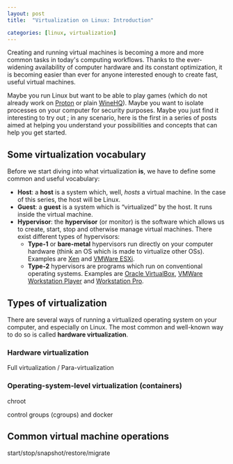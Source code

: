 ```yaml
---
layout: post
title:  "Virtualization on Linux: Introduction"

categories: [linux, virtualization]
---
```


Creating and running virtual machines is becoming a more and more common tasks
in today's computing workflows. Thanks to the ever-widening availability of
computer hardware and its constant optimization, it is becoming easier than
ever for anyone interested enough to create fast, useful virtual machines.

Maybe you run Linux but want to be able to play games (which do not already work
on [Proton](https://github.com/ValveSoftware/Proton) or plain
[WineHQ](https://www.winehq.org/)). Maybe you want to isolate processes on your
computer for security purposes. Maybe you just find it interesting to try out ;
in any scenario, here is the first in a series of posts aimed at helping you
understand your possibilities and concepts that can help you get started.

## Some virtualization vocabulary

Before we start diving into what virtualization **is**, we have to define
some common and useful vocabulary:

- **Host**: a **host** is a system which, well, *hosts* a virtual machine. In the case of this series, the host will be Linux.
- **Guest**: a **guest** is a system which is “virtualized” by the host. It runs inside the virtual machine.
- **Hypervisor**: the **hypervisor** (or monitor) is the software which allows us to create, start, stop and otherwise manage virtual machines. There exist different types of hypervisors:
  - **Type-1** or **bare-metal** hypervisors run directly on your computer hardware (think an OS which is made to virtualize other OSs). Examples are [Xen](https://xenproject.org/) and [VMWare ESXi](https://www.vmware.com/products/esxi-and-esx.html).
  - **Type-2** hypervisors are programs which run on conventional operating systems. Examples are [Oracle VirtualBox](https://www.virtualbox.org/), [VMWare Workstation Player](https://www.vmware.com/products/workstation-player/workstation-player.html) and [Workstation Pro](https://www.vmware.com/products/workstation-pro.html).

## Types of virtualization

There are several ways of running a virtualized operating system on your
computer, and especially on Linux. The most common and well-known way to
do so is called **hardware virtualization**.

### Hardware virtualization

Full virtualization / Para-virtualization

### Operating-system-level virtualization (containers)

chroot

control groups (cgroups) and docker

## Common virtual machine operations

start/stop/snapshot/restore/migrate
